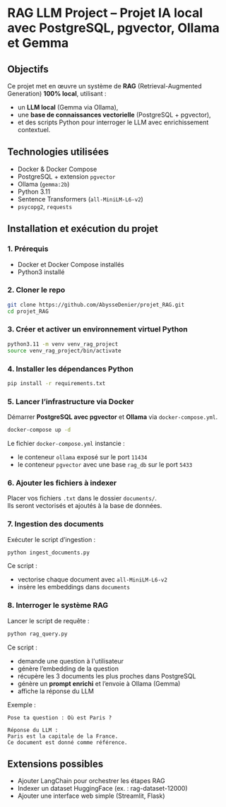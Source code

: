 # RAG LLM Project – Projet IA local avec PostgreSQL, pgvector, Ollama et Gemma

## Objectifs

Ce projet met en œuvre un système de **RAG** (Retrieval-Augmented Generation) **100% local**, utilisant :
- un **LLM local** (Gemma via Ollama),
- une **base de connaissances vectorielle** (PostgreSQL + pgvector),
- et des scripts Python pour interroger le LLM avec enrichissement contextuel.

## Technologies utilisées

- Docker & Docker Compose
- PostgreSQL + extension `pgvector`
- Ollama (`gemma:2b`)
- Python 3.11
- Sentence Transformers (`all-MiniLM-L6-v2`)
- `psycopg2`, `requests`

## Installation et exécution du projet

### 1. Prérequis

- Docker et Docker Compose installés  
- Python3 installé

### 2. Cloner le repo

```bash
git clone https://github.com/AbysseDenier/projet_RAG.git
cd projet_RAG
```

### 3. Créer et activer un environnement virtuel Python

```bash
python3.11 -m venv venv_rag_project
source venv_rag_project/bin/activate
```

### 4. Installer les dépendances Python

```bash
pip install -r requirements.txt
```

### 5. Lancer l’infrastructure via Docker

Démarrer **PostgreSQL avec pgvector** et **Ollama** via `docker-compose.yml`.

```bash
docker-compose up -d
```

Le fichier `docker-compose.yml` instancie :
- le conteneur `ollama` exposé sur le port `11434`
- le conteneur `pgvector` avec une base `rag_db` sur le port `5433`

### 6. Ajouter les fichiers à indexer

Placer vos fichiers `.txt` dans le dossier `documents/`.  
Ils seront vectorisés et ajoutés à la base de données.

### 7. Ingestion des documents

Exécuter le script d’ingestion :

```bash
python ingest_documents.py
```

Ce script :
- vectorise chaque document avec `all-MiniLM-L6-v2`
- insère les embeddings dans `documents`

### 8. Interroger le système RAG

Lancer le script de requête :

```bash
python rag_query.py
```

Ce script :
- demande une question à l'utilisateur
- génère l’embedding de la question
- récupère les 3 documents les plus proches dans PostgreSQL
- génère un **prompt enrichi** et l’envoie à Ollama (Gemma)
- affiche la réponse du LLM

Exemple :
```
Pose ta question : Où est Paris ?

Réponse du LLM :
Paris est la capitale de la France. 
Ce document est donné comme référence.
```

## Extensions possibles

- Ajouter LangChain pour orchestrer les étapes RAG
- Indexer un dataset HuggingFace (ex. : rag-dataset-12000)
- Ajouter une interface web simple (Streamlit, Flask)
